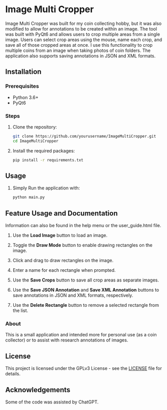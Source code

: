 # Image Multi Cropper

Image Multi Cropper was built for my coin collecting hobby, but it was also modified to allow for annotations to be created within an image.  The tool was built with PyQt6 and allows users to crop multiple areas from a single image. Users can select crop areas using the mouse, name each crop, and save all of those cropped areas at once.  I use this functionality to crop multiple coins from an image when taking photos of coin folders.  The application also supports saving annotations in JSON and XML formats.

## Installation

### Prerequisites

- Python 3.6+
- PyQt6

### Steps

1. Clone the repository:
   ```bash
   git clone https://github.com/yourusername/ImageMultiCropper.git
   cd ImageMultiCropper
   ```
   
2. Install the required packages:
   ```bash
   pip install -r requirements.txt
   ```
   
## Usage

1. Simply Run the application with:
   ```bash
   python main.py
   ```

## Feature Usage and Documentation

Information can also be found in the help menu or the user_guide.html file.

1. Use the **Load Image** button to load an image.

2. Toggle the **Draw Mode** button to enable drawing rectangles on the image.

3. Click and drag to draw rectangles on the image.

4. Enter a name for each rectangle when prompted.

5. Use the **Save Crops** button to save all crop areas as separate images.

6. Use the **Save JSON Annotation** and **Save XML Annotation** buttons to save annotations in JSON and XML formats, respectively.

7. Use the **Delete Rectangle** button to remove a selected rectangle from the list.

### About

This is a small application and intended more for personal use (as a coin collector) or to assist with research annotations of images.  

## License

This project is licensed under the GPLv3 License - see the [LICENSE](LICENSE) file for details.

## Acknowledgements

Some of the code was assisted by ChatGPT.
